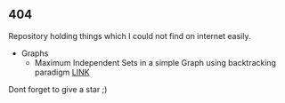 ## 404
Repository holding things which I could not find on internet easily.

* Graphs
    * Maximum Independent Sets in a simple Graph using backtracking paradigm [LINK](./Graphs/maximum_independent_set.cpp)

Dont forget to give a star ;)
